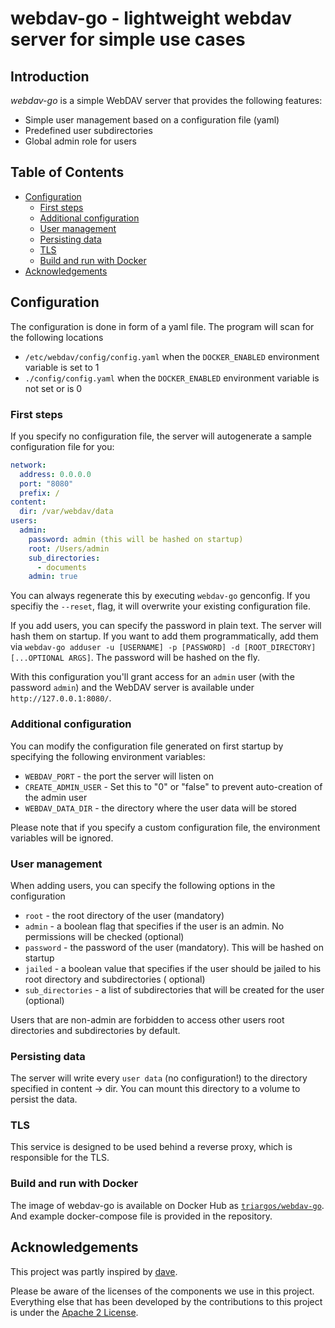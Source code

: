 # webdav-go - lightweight webdav server for simple use cases

## Introduction

_webdav-go_ is a simple WebDAV server that provides the following features:

- Simple user management based on a configuration file (yaml)
- Predefined user subdirectories
- Global admin role for users

## Table of Contents

- [Configuration](#configuration)
    * [First steps](#first-steps)
    * [Additional configuration](#additional-configuration)
    * [User management](#user-management)
    * [Persisting data](#persisting-data)
    * [TLS](#tls)
    * [Build and run with Docker](#build-and-run-with-docker)
- [Acknowledgements](#acknowledgements)

## Configuration

The configuration is done in form of a yaml file. The program will scan for the following locations

- `/etc/webdav/config/config.yaml` when the `DOCKER_ENABLED` environment variable is set to 1
- `./config/config.yaml` when the `DOCKER_ENABLED` environment variable is not set or is 0

### First steps

If you specify no configuration file, the server will autogenerate a sample configuration file for you:

```yaml
network:
  address: 0.0.0.0
  port: "8080"
  prefix: /
content:
  dir: /var/webdav/data
users:
  admin:
    password: admin (this will be hashed on startup)
    root: /Users/admin
    sub_directories:
      - documents
    admin: true
```

You can always regenerate this by executing `webdav-go` genconfig. If you specifiy the `--reset`, flag, it will
overwrite your existing configuration file.

If you add users, you can specify the password in plain text. The server will hash them on startup.
If you want to add them programmatically, add them
via `webdav-go adduser -u [USERNAME] -p [PASSWORD] -d [ROOT_DIRECTORY] [...OPTIONAL ARGS]`. The password will be hashed
on the fly.

With this configuration you'll grant access for an `admin` user (with the password `admin`) and the WebDAV
server is available under `http://127.0.0.1:8080/`.

### Additional configuration

You can modify the configuration file generated on first startup by specifying the following environment variables:

- `WEBDAV_PORT` - the port the server will listen on
- `CREATE_ADMIN_USER` - Set this to "0" or "false" to prevent auto-creation of the admin user
- `WEBDAV_DATA_DIR` - the directory where the user data will be stored

Please note that if you specify a custom configuration file, the environment variables will be ignored.


### User management

When adding users, you can specify the following options in the configuration

- `root` - the root directory of the user (mandatory)
- `admin` - a boolean flag that specifies if the user is an admin. No permissions will be checked (optional)
- `password` - the password of the user (mandatory). This will be hashed on startup
- `jailed` - a boolean value that specifies if the user should be jailed to his root directory and subdirectories (
  optional)
- `sub_directories` - a list of subdirectories that will be created for the user (optional)

Users that are non-admin are forbidden to access other users root directories and subdirectories by default.

### Persisting data

The server will write every `user data` (no configuration!) to the directory specified in content -> dir. You can mount
this directory to a volume to persist the data.

### TLS

This service is designed to be used behind a reverse proxy, which is responsible for the TLS.

### Build and run with Docker

The image of webdav-go is available on Docker Hub
as [`triargos/webdav-go`](https://hub.docker.com/r/triargos/webdav-go). And example docker-compose file is provided in
the repository.

## Acknowledgements

This project was partly inspired by [dave](https://github.com/micromata/dave).

Please be aware of the licenses of the components we use in this project. Everything else that has
been developed by the contributions to this project is under the [Apache 2 License](LICENSE.txt).